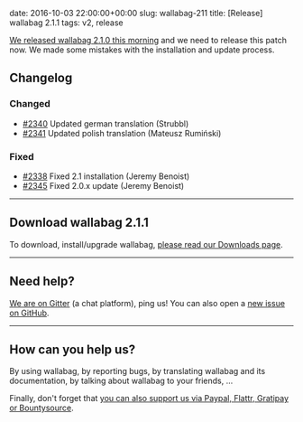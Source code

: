 date: 2016-10-03 22:00:00+00:00
slug: wallabag-211
title: [Release] wallabag 2.1.1
tags: v2, release

[We released wallabag 2.1.0 this morning](https://www.wallabag.org/blog/2016/10/03/wallabag-21) and we need to release this patch now. We made some mistakes with the installation and update process.

## Changelog

### Changed

- [#2340](https://github.com/wallabag/wallabag/pull/2340) Updated german translation (Strubbl)
- [#2341](https://github.com/wallabag/wallabag/pull/2341) Updated polish translation (Mateusz Rumiński)

### Fixed

- [#2338](https://github.com/wallabag/wallabag/pull/2338) Fixed 2.1 installation (Jeremy Benoist)
- [#2345](https://github.com/wallabag/wallabag/issues/2345) Fixed 2.0.x update (Jeremy Benoist)

<hr />

## Download wallabag 2.1.1

To download, install/upgrade wallabag, [please read our Downloads page](https://www.wallabag.org/pages/download-wallabag.html).

<hr />

## Need help?

[We are on Gitter](https://gitter.im/wallabag/wallabag) (a chat platform), ping us! You can also open a [new issue on GitHub](https://github.com/wallabag/wallabag/issues/new).

<hr />

## How can you help us?

By using wallabag, by reporting bugs, by translating wallabag and its documentation, by talking about wallabag to your friends, ...

Finally, don't forget that [you can also support us via Paypal, Flattr, Gratipay or Bountysource](https://www.wallabag.org/pages/donations.html).
